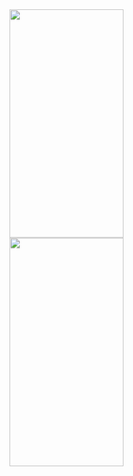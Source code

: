 

<img src="https://github.com/MrFlinck/TaskBuddyMobile/assets/114952688/7bbdba39-1697-4599-98c8-837e852ce12e" width="200" height="400">
<div>
	
</div>
<img src="https://github.com/MrFlinck/TaskBuddyMobile/assets/114952688/f5513041-259e-4728-86a8-e7db2dd879f4" width="200" height="400">

